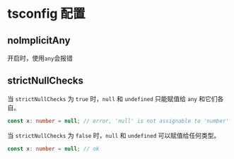 # tsconfig 配置

## noImplicitAny

开启时，使用`any`会报错

## strictNullChecks

当 `strictNullChecks` 为 `true` 时，`null` 和 `undefined` 只能赋值给 `any` 和它们各自。

```ts
const x: number = null; // error, 'null' is not assignable to 'number'
```

当 `strictNullChecks` 为 `false` 时，`null` 和 `undefined` 可以赋值给任何类型。

```ts
const x: number = null; // ok
```

